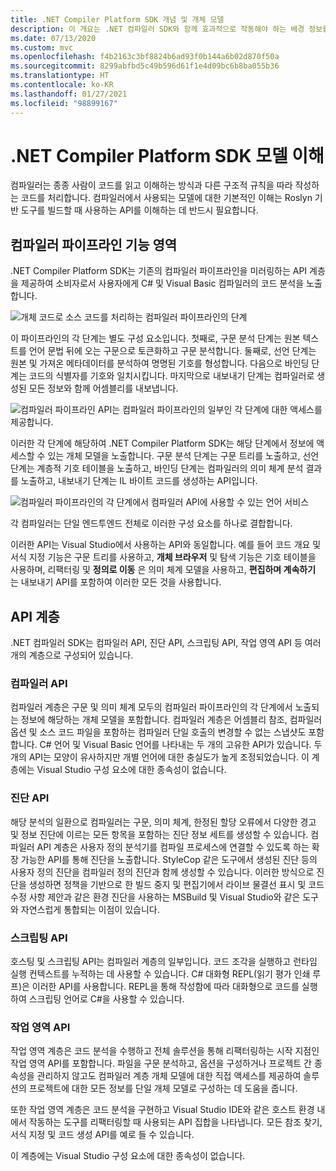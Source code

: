 ```yaml
---
title: .NET Compiler Platform SDK 개념 및 개체 모델
description: 이 개요는 .NET 컴파일러 SDK와 함께 효과적으로 작동해야 하는 배경 정보를 제공합니다. API 계층, 관련된 주요 형식 및 전체 개체 모델을 학습합니다.
ms.date: 07/13/2020
ms.custom: mvc
ms.openlocfilehash: f4b2163c3bf8824b6ad93f0b144a6b02d870f50a
ms.sourcegitcommit: 8299abfbd5c49b596d61f1e4d09bc6b8ba055b36
ms.translationtype: HT
ms.contentlocale: ko-KR
ms.lasthandoff: 01/27/2021
ms.locfileid: "98899167"
---
```

# <a name="understand-the-net-compiler-platform-sdk-model"></a>.NET Compiler Platform SDK 모델 이해

컴파일러는 종종 사람이 코드를 읽고 이해하는 방식과 다른 구조적 규칙을 따라 작성하는 코드를 처리합니다. 컴파일러에서 사용되는 모델에 대한 기본적인 이해는 Roslyn 기반 도구를 빌드할 때 사용하는 API를 이해하는 데 반드시 필요합니다.

## <a name="compiler-pipeline-functional-areas"></a>컴파일러 파이프라인 기능 영역

.NET Compiler Platform SDK는 기존의 컴파일러 파이프라인을 미러링하는 API 계층을 제공하여 소비자로서 사용자에게 C# 및 Visual Basic 컴파일러의 코드 분석을 노출합니다.

![개체 코드로 소스 코드를 처리하는 컴파일러 파이프라인의 단계](media/compiler-api-model/compiler-pipeline.png)

이 파이프라인의 각 단계는 별도 구성 요소입니다. 첫째로, 구문 분석 단계는 원본 텍스트를 언어 문법 뒤에 오는 구문으로 토큰화하고 구문 분석합니다. 둘째로, 선언 단계는 원본 및 가져온 메타데이터를 분석하여 명명된 기호를 형성합니다. 다음으로 바인딩 단계는 코드의 식별자를 기호와 일치시킵니다. 마지막으로 내보내기 단계는 컴파일러로 생성된 모든 정보와 함께 어셈블리를 내보냅니다.

![컴파일러 파이프라인 API는 컴파일러 파이프라인의 일부인 각 단계에 대한 액세스를 제공합니다.](media/compiler-api-model/compiler-pipeline-api.png)

이러한 각 단계에 해당하여 .NET Compiler Platform SDK는 해당 단계에서 정보에 액세스할 수 있는 개체 모델을 노출합니다. 구문 분석 단계는 구문 트리를 노출하고, 선언 단계는 계층적 기호 테이블을 노출하고, 바인딩 단계는 컴파일러의 의미 체계 분석 결과를 노출하고, 내보내기 단계는 IL 바이트 코드를 생성하는 API입니다.

![컴파일러 파이프라인의 각 단계에서 컴파일러 API에 사용할 수 있는 언어 서비스](media/compiler-api-model/compiler-pipeline-lang-svc.png)

각 컴파일러는 단일 엔드투엔드 전체로 이러한 구성 요소를 하나로 결합합니다.

이러한 API는 Visual Studio에서 사용하는 API와 동일합니다. 예를 들어 코드 개요 및 서식 지정 기능은 구문 트리를 사용하고, **개체 브라우저** 및 탐색 기능은 기호 테이블을 사용하며, 리팩터링 및 **정의로 이동** 은 의미 체계 모델을 사용하고, **편집하며 계속하기** 는 내보내기 API를 포함하여 이러한 모든 것을 사용합니다.

## <a name="api-layers"></a>API 계층

.NET 컴파일러 SDK는 컴파일러 API, 진단 API, 스크립팅 API, 작업 영역 API 등 여러 개의 계층으로 구성되어 있습니다.

### <a name="compiler-apis"></a>컴파일러 API

컴파일러 계층은 구문 및 의미 체계 모두의 컴파일러 파이프라인의 각 단계에서 노출되는 정보에 해당하는 개체 모델을 포함합니다. 컴파일러 계층은 어셈블리 참조, 컴파일러 옵션 및 소스 코드 파일을 포함하는 컴파일러 단일 호출의 변경할 수 없는 스냅샷도 포함합니다. C# 언어 및 Visual Basic 언어를 나타내는 두 개의 고유한 API가 있습니다. 두 개의 API는 모양이 유사하지만 개별 언어에 대한 충실도가 높게 조정되었습니다. 이 계층에는 Visual Studio 구성 요소에 대한 종속성이 없습니다.

### <a name="diagnostic-apis"></a>진단 API

해당 분석의 일환으로 컴파일러는 구문, 의미 체계, 한정된 할당 오류에서 다양한 경고 및 정보 진단에 이르는 모든 항목을 포함하는 진단 정보 세트를 생성할 수 있습니다. 컴파일러 API 계층은 사용자 정의 분석기를 컴파일 프로세스에 연결할 수 있도록 하는 확장 가능한 API를 통해 진단을 노출합니다. StyleCop 같은 도구에서 생성된 진단 등의 사용자 정의 진단을 컴파일러 정의 진단과 함께 생성할 수 있습니다. 이러한 방식으로 진단을 생성하면 정책을 기반으로 한 빌드 중지 및 편집기에서 라이브 물결선 표시 및 코드 수정 사항 제안과 같은 환경 진단을 사용하는 MSBuild 및 Visual Studio와 같은 도구와 자연스럽게 통합되는 이점이 있습니다.

### <a name="scripting-apis"></a>스크립팅 API

호스팅 및 스크립팅 API는 컴파일러 계층의 일부입니다. 코드 조각을 실행하고 런타임 실행 컨텍스트를 누적하는 데 사용할 수 있습니다.
C# 대화형 REPL(읽기 평가 인쇄 루프)은 이러한 API를 사용합니다. REPL을 통해 작성함에 따라 대화형으로 코드를 실행하여 스크립팅 언어로 C#을 사용할 수 있습니다.

### <a name="workspaces-apis"></a>작업 영역 API

작업 영역 계층은 코드 분석을 수행하고 전체 솔루션을 통해 리팩터링하는 시작 지점인 작업 영역 API를 포함합니다. 파일을 구문 분석하고, 옵션을 구성하거나 프로젝트 간 종속성을 관리하지 않고도 컴파일러 계층 개체 모델에 대한 직접 액세스를 제공하여 솔루션의 프로젝트에 대한 모든 정보를 단일 개체 모델로 구성하는 데 도움을 줍니다.

또한 작업 영역 계층은 코드 분석을 구현하고 Visual Studio IDE와 같은 호스트 환경 내에서 작동하는 도구를 리팩터링할 때 사용되는 API 집합을 나타냅니다. 모든 참조 찾기, 서식 지정 및 코드 생성 API를 예로 들 수 있습니다.

이 계층에는 Visual Studio 구성 요소에 대한 종속성이 없습니다.

